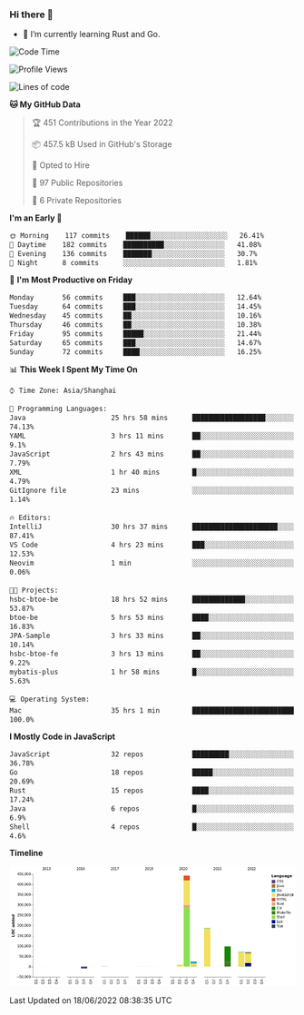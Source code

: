 ### Hi there 👋

- 🌱 I’m currently learning Rust and Go.

<!--START_SECTION:waka-->
![Code Time](http://img.shields.io/badge/Code%20Time-457%20hrs%2039%20mins-blue)

![Profile Views](http://img.shields.io/badge/Profile%20Views-0-blue)

![Lines of code](https://img.shields.io/badge/From%20Hello%20World%20I%27ve%20Written-900%20Thousand%20lines%20of%20code-blue)

**🐱 My GitHub Data** 

> 🏆 451 Contributions in the Year 2022
 > 
> 📦 457.5 kB Used in GitHub's Storage 
 > 
> 💼 Opted to Hire
 > 
> 📜 97 Public Repositories 
 > 
> 🔑 6 Private Repositories  
 > 
**I'm an Early 🐤** 

```text
🌞 Morning    117 commits    ██████░░░░░░░░░░░░░░░░░░░   26.41% 
🌆 Daytime    182 commits    ██████████░░░░░░░░░░░░░░░   41.08% 
🌃 Evening    136 commits    ███████░░░░░░░░░░░░░░░░░░   30.7% 
🌙 Night      8 commits      ░░░░░░░░░░░░░░░░░░░░░░░░░   1.81%

```
📅 **I'm Most Productive on Friday** 

```text
Monday       56 commits     ███░░░░░░░░░░░░░░░░░░░░░░   12.64% 
Tuesday      64 commits     ███░░░░░░░░░░░░░░░░░░░░░░   14.45% 
Wednesday    45 commits     ██░░░░░░░░░░░░░░░░░░░░░░░   10.16% 
Thursday     46 commits     ██░░░░░░░░░░░░░░░░░░░░░░░   10.38% 
Friday       95 commits     █████░░░░░░░░░░░░░░░░░░░░   21.44% 
Saturday     65 commits     ███░░░░░░░░░░░░░░░░░░░░░░   14.67% 
Sunday       72 commits     ████░░░░░░░░░░░░░░░░░░░░░   16.25%

```


📊 **This Week I Spent My Time On** 

```text
⌚︎ Time Zone: Asia/Shanghai

💬 Programming Languages: 
Java                     25 hrs 58 mins      ██████████████████░░░░░░░   74.13% 
YAML                     3 hrs 11 mins       ██░░░░░░░░░░░░░░░░░░░░░░░   9.1% 
JavaScript               2 hrs 43 mins       ██░░░░░░░░░░░░░░░░░░░░░░░   7.79% 
XML                      1 hr 40 mins        █░░░░░░░░░░░░░░░░░░░░░░░░   4.79% 
GitIgnore file           23 mins             ░░░░░░░░░░░░░░░░░░░░░░░░░   1.14%

🔥 Editors: 
IntelliJ                 30 hrs 37 mins      █████████████████████░░░░   87.41% 
VS Code                  4 hrs 23 mins       ███░░░░░░░░░░░░░░░░░░░░░░   12.53% 
Neovim                   1 min               ░░░░░░░░░░░░░░░░░░░░░░░░░   0.06%

🐱‍💻 Projects: 
hsbc-btoe-be             18 hrs 52 mins      █████████████░░░░░░░░░░░░   53.87% 
btoe-be                  5 hrs 53 mins       ████░░░░░░░░░░░░░░░░░░░░░   16.83% 
JPA-Sample               3 hrs 33 mins       ██░░░░░░░░░░░░░░░░░░░░░░░   10.14% 
hsbc-btoe-fe             3 hrs 13 mins       ██░░░░░░░░░░░░░░░░░░░░░░░   9.22% 
mybatis-plus             1 hr 58 mins        █░░░░░░░░░░░░░░░░░░░░░░░░   5.63%

💻 Operating System: 
Mac                      35 hrs 1 min        █████████████████████████   100.0%

```

**I Mostly Code in JavaScript** 

```text
JavaScript               32 repos            █████████░░░░░░░░░░░░░░░░   36.78% 
Go                       18 repos            █████░░░░░░░░░░░░░░░░░░░░   20.69% 
Rust                     15 repos            ████░░░░░░░░░░░░░░░░░░░░░   17.24% 
Java                     6 repos             █░░░░░░░░░░░░░░░░░░░░░░░░   6.9% 
Shell                    4 repos             █░░░░░░░░░░░░░░░░░░░░░░░░   4.6%

```


**Timeline**

![Chart not found](https://raw.githubusercontent.com/elton/elton/main/charts/bar_graph.png) 


 Last Updated on 18/06/2022 08:38:35 UTC
<!--END_SECTION:waka-->

<!--
**elton/elton** is a ✨ _special_ ✨ repository because its `README.md` (this file) appears on your GitHub profile.

Here are some ideas to get you started:

- 🔭 I’m currently working on ...
- 🌱 I’m currently learning ...
- 👯 I’m looking to collaborate on ...
- 🤔 I’m looking for help with ...
- 💬 Ask me about ...
- 📫 How to reach me: ...
- 😄 Pronouns: ...
- ⚡ Fun fact: ...
-->
